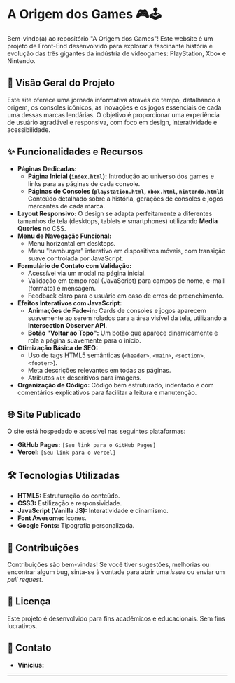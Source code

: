 # A Origem dos Games 🎮🕹️

Bem-vindo(a) ao repositório "A Origem dos Games"! Este website é um projeto de Front-End desenvolvido para explorar a fascinante história e evolução das três gigantes da indústria de videogames: PlayStation, Xbox e Nintendo.

## 🌟 Visão Geral do Projeto

Este site oferece uma jornada informativa através do tempo, detalhando a origem, os consoles icônicos, as inovações e os jogos essenciais de cada uma dessas marcas lendárias. O objetivo é proporcionar uma experiência de usuário agradável e responsiva, com foco em design, interatividade e acessibilidade.

## ✨ Funcionalidades e Recursos

* **Páginas Dedicadas:**
    * **Página Inicial (`index.html`):** Introdução ao universo dos games e links para as páginas de cada console.
    * **Páginas de Consoles (`playstation.html`, `xbox.html`, `nintendo.html`):** Conteúdo detalhado sobre a história, gerações de consoles e jogos marcantes de cada marca.
* **Layout Responsivo:** O design se adapta perfeitamente a diferentes tamanhos de tela (desktops, tablets e smartphones) utilizando **Media Queries** no CSS.
* **Menu de Navegação Funcional:**
    * Menu horizontal em desktops.
    * Menu "hamburger" interativo em dispositivos móveis, com transição suave controlada por JavaScript.
* **Formulário de Contato com Validação:**
    * Acessível via um modal na página inicial.
    * Validação em tempo real (JavaScript) para campos de nome, e-mail (formato) e mensagem.
    * Feedback claro para o usuário em caso de erros de preenchimento.
* **Efeitos Interativos com JavaScript:**
    * **Animações de Fade-in:** Cards de consoles e jogos aparecem suavemente ao serem rolados para a área visível da tela, utilizando a **Intersection Observer API**.
    * **Botão "Voltar ao Topo":** Um botão que aparece dinamicamente e rola a página suavemente para o início.
* **Otimização Básica de SEO:**
    * Uso de tags HTML5 semânticas (`<header>`, `<main>`, `<section>`, `<footer>`).
    * Meta descrições relevantes em todas as páginas.
    * Atributos `alt` descritivos para imagens.
* **Organização de Código:** Código bem estruturado, indentado e com comentários explicativos para facilitar a leitura e manutenção.


## 🌐 Site Publicado

O site está hospedado e acessível nas seguintes plataformas:

* **GitHub Pages:** `[Seu link para o GitHub Pages]`
* **Vercel:** `[Seu link para o Vercel]`

## 🛠️ Tecnologias Utilizadas

* **HTML5:** Estruturação do conteúdo.
* **CSS3:** Estilização e responsividade.
* **JavaScript (Vanilla JS):** Interatividade e dinamismo.
* **Font Awesome:** Ícones.
* **Google Fonts:** Tipografia personalizada.

## 🤝 Contribuições

Contribuições são bem-vindas! Se você tiver sugestões, melhorias ou encontrar algum bug, sinta-se à vontade para abrir uma *issue* ou enviar um *pull request*.

## 📄 Licença

Este projeto é desenvolvido para fins acadêmicos e educacionais. Sem fins lucrativos.

## 📧 Contato

* **Vinicius:**

---
